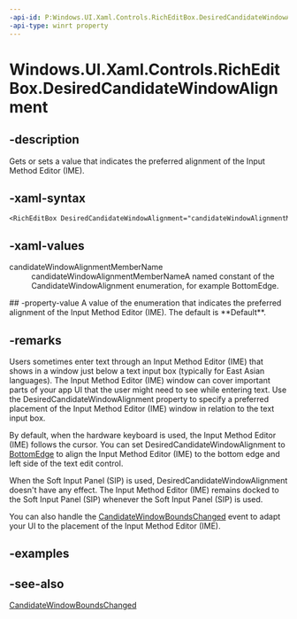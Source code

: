 ```yaml
---
-api-id: P:Windows.UI.Xaml.Controls.RichEditBox.DesiredCandidateWindowAlignment
-api-type: winrt property
---
```


<!-- Property syntax
public Windows.UI.Xaml.Controls.CandidateWindowAlignment DesiredCandidateWindowAlignment { get;  set; }
-->

# Windows.UI.Xaml.Controls.RichEditBox.DesiredCandidateWindowAlignment

## -description
Gets or sets a value that indicates the preferred alignment of the Input Method Editor (IME).



## -xaml-syntax
```xaml
<RichEditBox DesiredCandidateWindowAlignment="candidateWindowAlignmentMemberName"/>
```


## -xaml-values
<dl><dt>candidateWindowAlignmentMemberName</dt><dd>candidateWindowAlignmentMemberNameA named constant of the CandidateWindowAlignment enumeration, for example BottomEdge.</dd>
</dl>
## -property-value
A value of the enumeration that indicates the preferred alignment of the Input Method Editor (IME). The default is **Default**.

## -remarks
Users sometimes enter text through an Input Method Editor (IME) that shows in a window just below a text input box (typically for East Asian languages). The Input Method Editor (IME) window can cover important parts of your app UI that the user might need to see while entering text. Use the DesiredCandidateWindowAlignment property to specify a preferred placement of the Input Method Editor (IME) window in relation to the text input box.

By default, when the hardware keyboard is used, the Input Method Editor (IME) follows the cursor. You can set DesiredCandidateWindowAlignment to [BottomEdge](candidatewindowalignment.md) to align the Input Method Editor (IME) to the bottom edge and left side of the text edit control.

When the Soft Input Panel (SIP) is used, DesiredCandidateWindowAlignment doesn't have any effect. The Input Method Editor (IME) remains docked to the Soft Input Panel (SIP) whenever the Soft Input Panel (SIP) is used.

You can also handle the [CandidateWindowBoundsChanged](richeditbox_candidatewindowboundschanged.md) event to adapt your UI to the placement of the Input Method Editor (IME).

## -examples

## -see-also
[CandidateWindowBoundsChanged](richeditbox_candidatewindowboundschanged.md)
